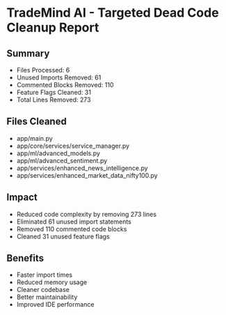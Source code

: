 
# TradeMind AI - Targeted Dead Code Cleanup Report

## Summary
- Files Processed: 6
- Unused Imports Removed: 61
- Commented Blocks Removed: 110
- Feature Flags Cleaned: 31
- Total Lines Removed: 273

## Files Cleaned
- app/main.py
- app/core/services/service_manager.py
- app/ml/advanced_models.py
- app/ml/advanced_sentiment.py
- app/services/enhanced_news_intelligence.py
- app/services/enhanced_market_data_nifty100.py

## Impact
- Reduced code complexity by removing 273 lines
- Eliminated 61 unused import statements
- Removed 110 commented code blocks
- Cleaned 31 unused feature flags

## Benefits
- Faster import times
- Reduced memory usage
- Cleaner codebase
- Better maintainability
- Improved IDE performance
